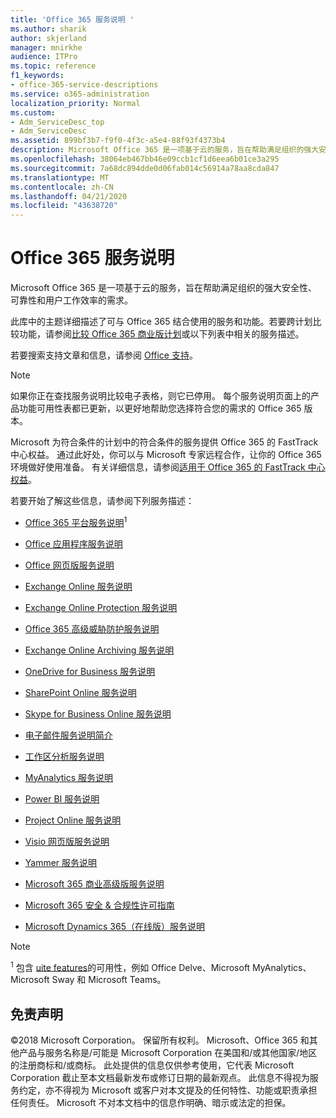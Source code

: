 ```yaml
---
title: 'Office 365 服务说明 '
ms.author: sharik
author: skjerland
manager: mnirkhe
audience: ITPro
ms.topic: reference
f1_keywords:
- office-365-service-descriptions
ms.service: o365-administration
localization_priority: Normal
ms.custom:
- Adm_ServiceDesc_top
- Adm_ServiceDesc
ms.assetid: 899bf3b7-f9f0-4f3c-a5e4-88f93f4373b4
description: Microsoft Office 365 是一项基于云的服务，旨在帮助满足组织的强大安全性、可靠性和用户工作效率的需求。
ms.openlocfilehash: 38064eb467bb46e09ccb1cf1d6eea6b01ce3a295
ms.sourcegitcommit: 7a68dc894dde0d06fab014c56914a78aa8cda847
ms.translationtype: MT
ms.contentlocale: zh-CN
ms.lasthandoff: 04/21/2020
ms.locfileid: "43638720"
---
```

# <a name="office-365-service-descriptions"></a>Office 365 服务说明 

Microsoft Office 365 是一项基于云的服务，旨在帮助满足组织的强大安全性、可靠性和用户工作效率的需求。 
  
此库中的主题详细描述了可与 Office 365 结合使用的服务和功能。若要跨计划比较功能，请参阅[比较 Office 365 商业版计划](https://go.microsoft.com/fwlink/?LinkID=799177&amp;clcid=0x409)或以下列表中相关的服务描述。 
  
若要搜索支持文章和信息，请参阅 [Office 支持](https://support.office.com/)。
  
> [!NOTE]
> 如果你正在查找服务说明比较电子表格，则它已停用。 每个服务说明页面上的产品功能可用性表都已更新，以更好地帮助您选择符合您的需求的 Office 365 版本。 
  
Microsoft 为符合条件的计划中的符合条件的服务提供 Office 365 的 FastTrack 中心权益。 通过此好处，你可以与 Microsoft 专家远程合作，让你的 Office 365 环境做好使用准备。 有关详细信息，请参阅[适用于 Office 365 的 FastTrack 中心权益](https://docs.microsoft.com/fasttrack/O365-fasttrack-benefit-for-office-365)。
  
若要开始了解这些信息，请参阅下列服务描述：
  
- [Office 365 平台服务说明](office-365-platform-service-description/office-365-platform-service-description.md)<sup>1</sup>

- [Office 应用程序服务说明](office-applications-service-description/office-applications-service-description.md)

- [Office 网页版服务说明](office-online-service-description/office-online-service-description.md)

- [Exchange Online 服务说明](exchange-online-service-description/exchange-online-service-description.md)

- [Exchange Online Protection 服务说明](exchange-online-protection-service-description/exchange-online-protection-service-description.md)

- [Office 365 高级威胁防护服务说明](office-365-advanced-threat-protection-service-description.md)

- [Exchange Online Archiving 服务说明](exchange-online-archiving-service-description/exchange-online-archiving-service-description.md)

- [OneDrive for Business 服务说明](onedrive-for-business-service-description.md)

- [SharePoint Online 服务说明](sharepoint-online-service-description/sharepoint-online-service-description.md)

- [Skype for Business Online 服务说明](skype-for-business-online-service-description/skype-for-business-online-service-description.md)

- [电子邮件服务说明简介](briefing-service-description.md)

- [工作区分析服务说明](workplace-analytics-service-description.md)

- [MyAnalytics 服务说明](mya-service-description.md)

- [Power BI 服务说明](power-bi-service-description.md)

- [Project Online 服务说明](project-online-service-description/project-online-service-description.md)

- [Visio 网页版服务说明](visio-online-service-description/visio-online-service-description.md)

- [Yammer 服务说明](yammer-service-description/yammer-service-description.md)

- [Microsoft 365 商业高级版服务说明](microsoft-365-service-descriptions/microsoft-365-business-service-description.md)

- [Microsoft 365 安全 & 合规性许可指南](microsoft-365-service-descriptions/microsoft-365-tenantlevel-services-licensing-guidance/microsoft-365-security-compliance-licensing-guidance.md)

- [Microsoft Dynamics 365（在线版）服务说明](microsoft-dynamics-365-online-service-description.md)

> [!NOTE]
> <sup>1</sup> 包含 [uite features](https://docs.microsoft.com/office365/servicedescriptions/office-365-platform-service-description/office-365-suite-features)的可用性，例如 Office Delve、Microsoft MyAnalytics、Microsoft Sway 和 Microsoft Teams。
  
## <a name="disclaimer"></a>免责声明

&copy;2018 Microsoft Corporation。 保留所有权利。 Microsoft、Office 365 和其他产品与服务名称是/可能是 Microsoft Corporation 在美国和/或其他国家/地区的注册商标和/或商标。 此处提供的信息仅供参考使用，它代表 Microsoft Corporation 截止至本文档最新发布或修订日期的最新观点。 此信息不得视为服务约定，亦不得视为 Microsoft 或客户对本文提及的任何特性、功能或职责承担任何责任。 Microsoft 不对本文档中的信息作明确、暗示或法定的担保。
 